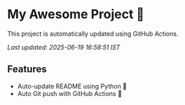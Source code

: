 # My Awesome Project 🚀

This project is automatically updated using GitHub Actions.

_Last updated: 2025-06-19 16:58:51 IST_

## Features
- Auto-update README using Python 🐍
- Auto Git push with GitHub Actions 🤖
